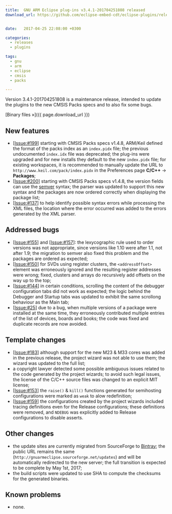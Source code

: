 ```yaml
---
title:  GNU ARM Eclipse plug-ins v3.4.1-201704251808 released
download_url: https://github.com/eclipse-embed-cdt/eclipse-plugins/releases/tag/v3.4.1-201704251808


date:   2017-04-25 22:08:00 +0300

categories:
  - releases
  - plugins

tags:
  - gnu
  - arm
  - eclipse
  - cmsis
  - packs

---
```


Version 3.4.1-201704251808 is a maintenance release, intended to update the plugins to the new CMSIS Packs specs and to also fix some bugs.

[Binary files »]({{ page.download_url }})

## New features

- [[Issue:#199](https://github.com/gnu-mcu-eclipse/eclipse-plugins/issues/199)] starting with CMSIS Packs specs v1.4.8, ARM/Keil defined the format of the packs index as an `index.pidx` file; the previous undocumented `index.idx` file was deprecated; the plug-ins were upgraded and for new installs they default to the new `index.pidx` file; for existing workspaces, it is recommended to manually update the URL to `http://www.keil.com/pack/index.pidx` in the Preferences page **C/C++** → **Packages**;
- [[Issue:#200](https://github.com/gnu-mcu-eclipse/eclipse-plugins/issues/200)] starting with CMSIS Packs specs v1.4.8, the version fields can use the [semver](http://semver.org) syntax; the parser was updated to support this new syntax and the packages are now ordered correctly when displaying the package list;
- [[Issue:#137](https://github.com/gnu-mcu-eclipse/eclipse-plugins/issues/137)] to help identify possible syntax errors while processing the XML files, the location where the error occurred was added to the errors generated by the XML parser.

## Addressed bugs

- [[Issue:#155](https://github.com/gnu-mcu-eclipse/eclipse-plugins/issues/155)] and [[Issue:#157](https://github.com/gnu-mcu-eclipse/eclipse-plugins/issues/157)]: the lexycographic rule used to order versions was not appropriate, since versions like 1.10 were after 1.1, not after 1.9; the migration to semver also fixed this problem and the packages are ordered as expected;
- [[Issue:#150](https://github.com/gnu-mcu-eclipse/eclipse-plugins/issues/150)] for SVDs using register clusters, the `<addressOffset>` element was erroneously ignored and the resulting register addresses were wrong; fixed, clusters and arrays do recursively add offsets on the way up to the top;
- [[Issue:#144](https://github.com/gnu-mcu-eclipse/eclipse-plugins/issues/144)] in certain conditions, scrolling the content of the debugger configuration tabs did not work as expected; the logic behind the Debugger and Startup tabs was updated to exhibit the same scrollong behaviour as the Main tab;
- [[Issue:#25](https://github.com/gnu-mcu-eclipse/eclipse-plugins/issues/25)] due to a bug, when multiple versions of a package were installed at the same time, they erroneously contributed multiple entries of the list of devices, boards and books; the code was fixed and duplicate records are now avoided.

## Template changes

- [[Issue:#183](https://github.com/gnu-mcu-eclipse/eclipse-plugins/issues/183)] although support for the new M23 & M33 cores was added in the previous release, the project wizard was not able to use them; the wizard was updated to the full list;
- a copyright lawyer detected some possible ambiguous issues related to the code generated by the project wizards; to avoid such legal issues, the license of the C/C++ source files was changed to an explicit MIT license;
- [[Issue:#153](https://github.com/gnu-mcu-eclipse/eclipse-plugins/issues/153)] the `raise()` & `kill()` functions generated for semihosting configurations were marked as `weak` to alow redefinition;
- [[Issue:#159](https://github.com/gnu-mcu-eclipse/eclipse-plugins/issues/159)] the configurations created by the project wizards included tracing definitions even for the Release configurations; these definitions were removed, and `NDEBUG` was explicitly added to Release configurations to disable asserts.

## Other changes

- the update sites are currently migrated from SourceForge to [Bintray](https://bintray.com/gnu-mcu-eclipse/updates); the public URL remains the same (`http://gnuarmeclipse.sourceforge.net/updates`) and will be automatically redirected to the new server; the full transition is expected to be complete by May 1st, 2017;
- the build scripts were updated to use SHA to compute the checksums for the generated binaries.

## Known problems

- none.
